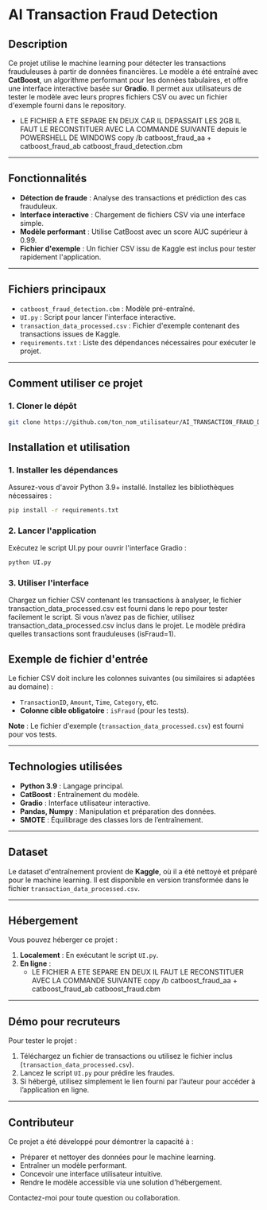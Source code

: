 # **AI Transaction Fraud Detection**

## **Description**

Ce projet utilise le machine learning pour détecter les transactions frauduleuses à partir de données financières. Le modèle a été entraîné avec **CatBoost**, un algorithme performant pour les données tabulaires, et offre une interface interactive basée sur **Gradio**. Il permet aux utilisateurs de tester le modèle avec leurs propres fichiers CSV ou avec un fichier d'exemple fourni dans le repository.

 - LE FICHIER A ETE SEPARE EN DEUX CAR IL DEPASSAIT LES 2GB IL FAUT LE RECONSTITUER AVEC LA COMMANDE SUIVANTE depuis le POWERSHELL DE WINDOWS copy /b catboost_fraud_aa + catboost_fraud_ab catboost_fraud_detection.cbm

---

## **Fonctionnalités**

- **Détection de fraude** : Analyse des transactions et prédiction des cas frauduleux.
- **Interface interactive** : Chargement de fichiers CSV via une interface simple.
- **Modèle performant** : Utilise CatBoost avec un score AUC supérieur à 0.99.
- **Fichier d'exemple** : Un fichier CSV issu de Kaggle est inclus pour tester rapidement l'application.

---

## **Fichiers principaux**

- `catboost_fraud_detection.cbm` : Modèle pré-entraîné.
- `UI.py` : Script pour lancer l'interface interactive.
- `transaction_data_processed.csv` : Fichier d'exemple contenant des transactions issues de Kaggle.
- `requirements.txt` : Liste des dépendances nécessaires pour exécuter le projet.

---

## **Comment utiliser ce projet**

### **1. Cloner le dépôt**

```bash
git clone https://github.com/ton_nom_utilisateur/AI_TRANSACTION_FRAUD_DETECTION.git
````

## **Installation et utilisation**

### **1. Installer les dépendances**
Assurez-vous d'avoir Python 3.9+ installé. Installez les bibliothèques nécessaires :

```bash
pip install -r requirements.txt
````

### **2. Lancer l'application**

Exécutez le script UI.py pour ouvrir l'interface Gradio :

```bash
python UI.py
````
### **3. Utiliser l'interface**

Chargez un fichier CSV contenant les transactions à analyser, le fichier transaction_data_processed.csv est fourni dans le repo pour tester facilement le script.
Si vous n’avez pas de fichier, utilisez transaction_data_processed.csv inclus dans le projet.
Le modèle prédira quelles transactions sont frauduleuses (isFraud=1).

## Exemple de fichier d'entrée

Le fichier CSV doit inclure les colonnes suivantes (ou similaires si adaptées au domaine) :

- `TransactionID`, `Amount`, `Time`, `Category`, etc.
- **Colonne cible obligatoire** : `isFraud` (pour les tests).

**Note** : Le fichier d'exemple (`transaction_data_processed.csv`) est fourni pour vos tests.

---

## Technologies utilisées

- **Python 3.9** : Langage principal.
- **CatBoost** : Entraînement du modèle.
- **Gradio** : Interface utilisateur interactive.
- **Pandas, Numpy** : Manipulation et préparation des données.
- **SMOTE** : Équilibrage des classes lors de l’entraînement.

---

## Dataset

Le dataset d'entraînement provient de **Kaggle**, où il a été nettoyé et préparé pour le machine learning. Il est disponible en version transformée dans le fichier `transaction_data_processed.csv`.

---

## Hébergement

Vous pouvez héberger ce projet :

1. **Localement** : En exécutant le script `UI.py`.
2. **En ligne** :
   - LE FICHIER A ETE SEPARE EN DEUX IL FAUT LE RECONSTITUER AVEC LA COMMANDE SUIVANTE copy /b catboost_fraud_aa + catboost_fraud_ab catboost_fraud.cbm
---

## Démo pour recruteurs

Pour tester le projet :

1. Téléchargez un fichier de transactions ou utilisez le fichier inclus (`transaction_data_processed.csv`).
2. Lancez le script `UI.py` pour prédire les fraudes.
3. Si hébergé, utilisez simplement le lien fourni par l’auteur pour accéder à l’application en ligne.

---

## Contributeur

Ce projet a été développé pour démontrer la capacité à :

- Préparer et nettoyer des données pour le machine learning.
- Entraîner un modèle performant.
- Concevoir une interface utilisateur intuitive.
- Rendre le modèle accessible via une solution d'hébergement.

Contactez-moi pour toute question ou collaboration.


